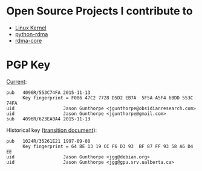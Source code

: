 # Open Source Projects I contribute to

- [Linux Kernel](https://kernel.org/)
- [python-rdma](https://jgunthorpe.github.io/python-rdma/)
- [rdma-core](https://github.com/linux-rdma/rdma-core/)

# PGP Key

[Current](pgp/jgunthorpe.gpg):

```
pub   4096R/553C74FA 2015-11-13
      Key fingerprint = F086 47C2 7728 D5D2 EB7A  5F5A A5F4 6BDD 553C 74FA
uid                  Jason Gunthorpe <jgunthorpe@obsidianresearch.com>
uid                  Jason Gunthorpe <jgunthorpe@gmail.com>
sub   4096R/623EA0A4 2015-11-13
```

Historical key ([transition document](pgp/transition.txt)):

```
pub   1024R/35261E21 1997-09-08
      Key fingerprint = 64 BE 13 19 CC F6 D3 93  BF 87 FF 93 58 A6 D4 EE
uid                  Jason Gunthorpe <jgg@debian.org>
uid                  Jason Gunthorpe <jgg@gpu.srv.ualberta.ca>
```
